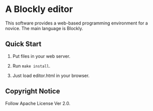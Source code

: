 # A Blockly editor

This software provides a web-based programming environment for a novice.
The main language is Blockly.

## Quick Start

1. Put files in your web server.

2. Run `make install`.

3. Just load editor.html in your browser.

## Copyright Notice

Follow Apache License Ver 2.0.
